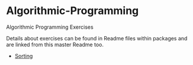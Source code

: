 Algorithmic-Programming
=======================

Algorithmic Programming Exercises

Details about exercises can be found in Readme files within packages and are linked from this master Readme too.

* [Sorting](/anuragkapur/Algorithmic-Programming/tree/master/src/com/anuragkapur/sorting) 